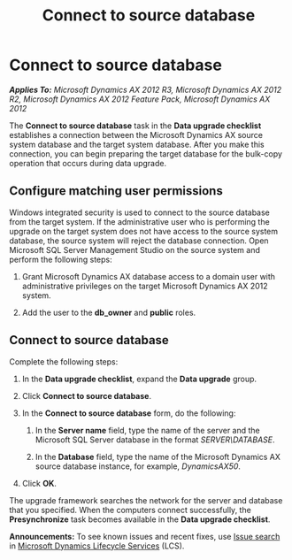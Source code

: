 ﻿---
title: Connect to source database
TOCTitle: Connect to source database
ms:assetid: d6eab5c1-31b3-4008-866e-73a7266d91cf
ms:mtpsurl: https://technet.microsoft.com/en-us/library/Gg732103(v=AX.60)
ms:contentKeyID: 35133044
ms.date: 04/18/2014
mtps_version: v=AX.60
f1_keywords:
- connect
- upgrade
---

# Connect to source database 


_**Applies To:** Microsoft Dynamics AX 2012 R3, Microsoft Dynamics AX 2012 R2, Microsoft Dynamics AX 2012 Feature Pack, Microsoft Dynamics AX 2012_

The **Connect to source database** task in the **Data upgrade checklist** establishes a connection between the Microsoft Dynamics AX source system database and the target system database. After you make this connection, you can begin preparing the target database for the bulk-copy operation that occurs during data upgrade.

## Configure matching user permissions

Windows integrated security is used to connect to the source database from the target system. If the administrative user who is performing the upgrade on the target system does not have access to the source system database, the source system will reject the database connection. Open Microsoft SQL Server Management Studio on the source system and perform the following steps:

1.  Grant Microsoft Dynamics AX database access to a domain user with administrative privileges on the target Microsoft Dynamics AX 2012 system.

2.  Add the user to the **db\_owner** and **public** roles.

## Connect to source database

Complete the following steps:

1.  In the **Data upgrade checklist**, expand the **Data upgrade** group.

2.  Click **Connect to source database**.

3.  In the **Connect to source database** form, do the following:
    
    1.  In the **Server name** field, type the name of the server and the Microsoft SQL Server database in the format *SERVER\\DATABASE*.
    
    2.  In the **Database** field, type the name of the Microsoft Dynamics AX source database instance, for example, *DynamicsAX50*.

4.  Click **OK**.

The upgrade framework searches the network for the server and database that you specified. When the computers connect successfully, the **Presynchronize** task becomes available in the **Data upgrade checklist**.

  
**Announcements:** To see known issues and recent fixes, use [Issue search](http://go.microsoft.com/fwlink/?linkid=389258) in [Microsoft Dynamics Lifecycle Services](http://go.microsoft.com/fwlink/?linkid=306505) (LCS).

